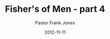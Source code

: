 ---
lunr: "true"
title: "Fisher's of Men - part 4"
author: "Pastor Frank Jones"
postDate: "11-11-2012"
date: 2012-11-11
category: "sermons"
slug: "2012/11/11112012_ffc"
icon: microphone
audioLink: "11112012_ffc"
tags: [fishers of men]
mp3: "11112012_ffc/11112012.mp3"
ogg: "11112012_ffc/11112012.ogg"
linkurl: "https://archive.org/download/11112012_ffc/11112012_ffc_files.xml"
ipath: "https://archive.org/download/11112012_ffc/11112012.mp3"
layout: sermon.html
---